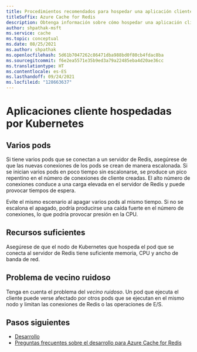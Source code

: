 ```yaml
---
title: Procedimientos recomendados para hospedar una aplicación cliente de Kubernetes
titleSuffix: Azure Cache for Redis
description: Obtenga información sobre cómo hospedar una aplicación cliente de Kubernetes que usa Azure Cache for Redis.
author: shpathak-msft
ms.service: cache
ms.topic: conceptual
ms.date: 08/25/2021
ms.author: shpathak
ms.openlocfilehash: 5d61b7047262c86471dba988bd0f80cb4fdac8ba
ms.sourcegitcommit: f6e2ea5571e35b9ed3a79a22485eba4d20ae36cc
ms.translationtype: HT
ms.contentlocale: es-ES
ms.lasthandoff: 09/24/2021
ms.locfileid: "128663637"
---
```

# <a name="kubernetes-hosted-client-application"></a>Aplicaciones cliente hospedadas por Kubernetes

## <a name="multiple-pods"></a>Varios pods

Si tiene varios pods que se conectan a un servidor de Redis, asegúrese de que las nuevas conexiones de los pods se crean de manera escalonada. Si se inician varios pods en poco tiempo sin escalonarse, se produce un pico repentino en el número de conexiones de cliente creadas. El alto número de conexiones conduce a una carga elevada en el servidor de Redis y puede provocar tiempos de espera.

Evite el mismo escenario al apagar varios pods al mismo tiempo. Si no se escalona el apagado, podría producirse una caída fuerte en el número de conexiones, lo que podría provocar presión en la CPU.

## <a name="sufficient-resources"></a>Recursos suficientes

Asegúrese de que el nodo de Kubernetes que hospeda el pod que se conecta al servidor de Redis tiene suficiente memoria, CPU y ancho de banda de red.  

## <a name="noisy-neighbor-problem"></a>Problema de vecino ruidoso

Tenga en cuenta el problema del *vecino ruidoso*. Un pod que ejecuta el cliente puede verse afectado por otros pods que se ejecutan en el mismo nodo y limitan las conexiones de Redis o las operaciones de E/S.

## <a name="next-steps"></a>Pasos siguientes

- [Desarrollo](cache-best-practices-development.md)
- [Preguntas frecuentes sobre el desarrollo para Azure Cache for Redis](cache-development-faq.yml)

